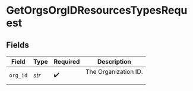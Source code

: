 # GetOrgsOrgIDResourcesTypesRequest


## Fields

| Field                  | Type                   | Required               | Description            |
| ---------------------- | ---------------------- | ---------------------- | ---------------------- |
| `org_id`               | *str*                  | :heavy_check_mark:     | The Organization ID.<br/><br/> |